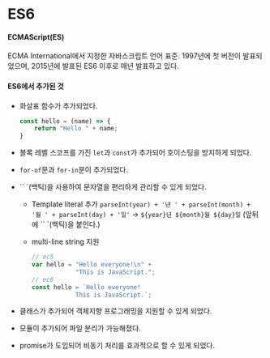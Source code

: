 # ES6

#### ECMAScript(ES)

ECMA International에서 지정한 자바스크립트 언어 표준. 1997년에 첫 버전이 발표되었으며, 2015년에 발표된 ES6 이후로 매년 발표하고 있다.

#### ES6에서 추가된 것

- 화살표 함수가 추가되었다.

  ```js
  const hello = (name) => {
      return "Hello " + name;
  }
  ```

- 블록 레벨 스코프를 가진 `let`과 `const`가 추가되어 호이스팅을 방지하게 되었다.

- `for-of`문과 `for-in`문이 추가되었다.

- `` `(백틱)을 사용하여 문자열을 편리하게 관리할 수 있게 되었다.

  - Template literal 추가
    `parseInt(year) + '년 ' + parseInt(month) + '월 ' + parseInt(day) + '일'`
    → `${year}년 ${month}월 ${day}일` (앞뒤에 `` `(백틱)을 붙인다.)

  - multi-line string 지원

    ```js
    // ec5
    var hello = "Hello everyone!\n" + 
        		"This is JavaScript.";
    // ec6
    const hello = `Hello everyone!
        		This is JavaScript.`;
    ```

- 클래스가 추가되어 객체지향 프로그래밍을 지원할 수 있게 되었다.

- 모듈이 추가되어 파일 분리가 가능해졌다.

- promise가 도입되어 비동기 처리를 효과적으로 할 수 있게 되었다.